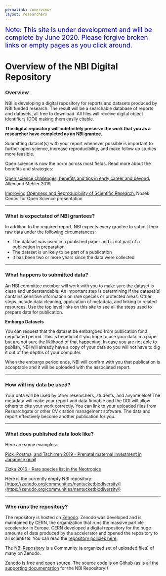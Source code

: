 ```yaml
---
permalink: /overview/
layout: researchers
---
```


<span style="color: blue; font-size: 1.5em">Note: This site is under development and will be complete by June 2020. Please forgive broken links or empty pages as you click around.</span>

# Overview of the NBI Digital Repository

### Overview
NBI is developing a digital repository for reports and datasets produced by NBI funded research. The result will be a searchable database of reports and datasets, all free to download. All files will receive digital object identifiers (DOI) making them easily citable. 

**The digital repository will indefinitely preserve the work that you as a researcher have completed as an NBI grantee.**

Submitting dataset(s) with your report whenever possible is important to further open science, increase reproducibility, and make follow up studies more feasible.

Open science is now the norm across most fields. Read more about the benefits and strategies:

[Open science challenges, benefits and tips in early career and beyond.](https://journals.plos.org/plosbiology/article?id=10.1371/journal.pbio.3000246) Allen and Mehler 2019

[Improving Openness and Reproducibility of Scientific Research.](https://www.nsf.gov/attachments/132722/public/EHR_ACslides3.pdf)  Nosek Center for Open Science presentation

---

### What is expectated of NBI grantees?
In addition to the required report, NBI expects every grantee to submit their raw data under the following circumstances:
- The dataset was used in a published paper and is not part of a publication in preparation
- The dataset is unlikely to be part of a publication
- It has been two or more years since the data were collected

---

### What happens to submitted data?
An NBI committee member will work with you to make sure the dataset is clean and understandable. An important step is determining if the dataset(s) contains sensitive information on rare species or protected areas. Other steps include data cleaning, application of metadata, and linking to related resources.  Use the top level links on this site to see all the steps used to prepare data for publication.

**Embargo Datasets**

You can request that the dataset be embargoed from publication for a negotiated period.  This is beneficial if you hope to use your data in a paper but are not sure the liklihood of that happening.  In case you are not able to publish, NBI will already have a copy of your data so you will not have to dig it out of the depths of your computer.

When the embargo period ends, NBI will confirm with you that publication is acceptable and it will be uploaded with the associated report.

---

### How will my data be used?

Your data will be used by other researchers, students, and anyone else! The metadata will make your report and data findable and the DOI will allow others to cite your work correctly.  You can link to your uploaded files from Researchgate or other CV citation management software.  The data and report effectively become another publication for you.

---

### What does published data look like?

Here are some examples:

[Pick, Postma, and Tschirren 2019 - Prenatal maternal investment in Japanese quail](https://zenodo.org/record/2611152#.XkTacyP9l1s)

[Zizka 2016 - Rare species list in the Neotropics](https://zenodo.org/record/125594#.XkTaLyP9l1s)

Here is the currently empty NBI repository: [https://zenodo.org/communities/nantucketbiodiversity/](https://zenodo.org/communities/nantucketbiodiversity/)

---

### Who runs the repository?

The repository is hosted on [Zenodo](https://about.zenodo.org). Zenodo was developed and is maintained by CERN, the organization that runs the massive particle accelerator in Europe. CERN developed a digital repository for the huge amounts of data produced by the accelerator and opened the repository to all scientists.  You can read the [repository policies here](https://about.zenodo.org/policies/).

The [NBI Repository](https://zenodo.org/communities/nantucketbiodiversity/) is a Community (a organized set of uploaded files) of many on Zenodo.

Zenodo is free and open source.  The source code is on Github (as is all the <a href="{{ site.github.repository_url }}">supporting documentation</a> for the NBI Repository!) 



